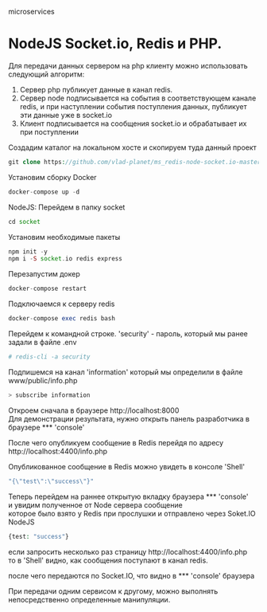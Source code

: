 microservices

# NodeJS Socket.io, Redis и PHP.

Для передачи данных сервером на php клиенту можно использовать следующий алгоритм:
1. Сервер php публикует данные в канал redis.
2. Сервер node подписывается на события в соответствующем канале redis, и при
   наступлении события поступления данных, публикует эти данные уже в
   socket.io
3. Клиент подписывается на сообщения socket.io и обрабатывает их при поступлении


Создадим каталог на локальном хосте и скопируем туда данный проект

```php
git clone https://github.com/vlad-planet/ms_redis-node-socket.io-master_docker
```

Установим сборку Docker

```php
docker-compose up -d
```

NodeJS: Перейдем в папку socket

```php
cd socket
```

Установим необходимые пакеты

```php
npm init -y
npm i -S socket.io redis express
```

Перезапустим докер

```php
docker-compose restart
```


Подключаемся к серверу redis

```php
docker-compose exec redis bash
```

Перейдем к командной строке. 'security' - пароль, который мы ранее задали в файле .env

```php
# redis-cli -a security
```

Подпишемся на канал 'information' который мы определили в файле www/public/info.php

```php
> subscribe information
```

Откроем сначала в браузере http://localhost:8000 <br>
Для демонстрации результата, нужно открыть панель разработчика в браузере *** 'console'

После чего опубликуем сообщение в Redis перейдя по адресу http://localhost:4400/info.php 

Опубликованное сообщение в Redis можно увидеть в консоле 'Shell'
```php
"{\"test\":\"success\"}"
```

Теперь перейдем на раннее открытую вкладку браузера *** 'console' <br>
и увидим полученное от Node сервера сообщение <br>
которое было взято у Redis при прослушки и отправлено через Soket.IO NodeJS
```php
{test: "success"}
```

если запросить несколько раз страницу http://localhost:4400/info.php <br>
то  в 'Shell' видно, как сообщения поступают в канал redis.

после чего передаются по Socket.IO, что видно в *** 'console' браузера

При передачи одним сервисом к другому, можно выполнять непосредственно определенные манипуляции.









